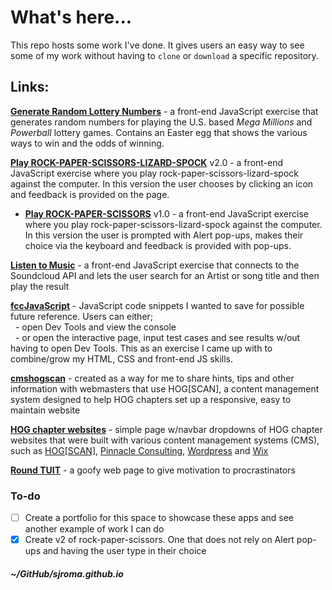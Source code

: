 # What's here...
This repo hosts some work I've done. It gives users an easy way to see some of my work without having to `clone` or `download` a specific repository.  

## Links:  
<a href="https://sjroma.github.io/lotterynumbers" target="_blank">**Generate Random Lottery Numbers**</a> - a front-end JavaScript exercise that generates random numbers for playing the U.S. based _Mega Millions_ and _Powerball_ lottery games. Contains an Easter egg that shows the various ways to win and the odds of winning.  

**[Play ROCK-PAPER-SCISSORS-LIZARD-SPOCK](https://sjroma.github.io/rpsls)** v2.0 - a front-end JavaScript exercise where you play rock-paper-scissors-lizard-spock against the computer. In this version the user chooses by clicking an icon and feedback is provided on the page.  

  * **[Play ROCK-PAPER-SCISSORS](https://sjroma.github.io/rps)** v1.0 - a front-end JavaScript exercise where you play rock-paper-scissors-lizard-spock against the computer. In this version the user is prompted with Alert pop-ups, makes their choice via the keyboard and feedback is provided with pop-ups.

**[Listen to Music](https://sjroma.github.io/soundcloud)** - a front-end JavaScript exercise that connects to the Soundcloud API and lets the user search for an Artist or song title and then play the result  

**[fccJavaScript](http://sjroma.github.io/fccjs)** - JavaScript code snippets I wanted to save for possible future reference. Users can either;  
&nbsp;&nbsp;- open Dev Tools and view the console  
&nbsp;&nbsp;- or open the interactive page, input test cases and see results w/out having to open Dev Tools. This as an exercise I came up with to combine/grow my HTML, CSS and front-end JS skills.  

**[cmshogscan](https://sjroma.github.io/cmshogscan)** - created as a way for me to share hints, tips and other information with webmasters that use HOG\[SCAN\], a content management system designed to help HOG chapters set up a responsive, easy to maintain website  

**[HOG chapter websites](https://sjroma.github.io/HOGsites)** - simple page w/navbar dropdowns of HOG chapter websites that were built with various content management systems (CMS), such as [HOG[SCAN]](https://www.hogscan.com), [Pinnacle Consulting](http://pin-consult.com), [Wordpress](https://wordpress.com) and [Wix](https://www.wix.com)   

**[Round TUIT](http://sjroma.github.io/roundtuit)** - a goofy web page to give motivation to procrastinators  

### To-do  
  - [ ] Create a portfolio for this space to showcase these apps and see another example of work I can do   
  - [x] Create v2 of rock-paper-scissors. One that does not rely on Alert pop-ups and having the user type in their choice   

##### ~/GitHub/sjroma.github.io  
